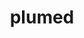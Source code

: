 ---
title: "plumed"
layout: cache
categories: [package, develop]
meta: {"compilers": ["gcc@11.4.0", "intel-oneapi-compilers@2025.1.0"], "num_specs": 51, "num_specs_by_stack": {"e4s": 15, "e4s-neoverse-v2": 17, "e4s-oneapi": 19, "root": 51}, "oss": ["ubuntu22.04"], "platforms": ["linux"], "stacks": ["e4s", "e4s-neoverse-v2", "e4s-oneapi", "root"], "targets": ["neoverse_v2", "x86_64_v3"], "versions": ["2.9.2"]}
spec_details: [{"compiler": "intel-oneapi-compilers@2025.1.0", "hash": "26fumonmhvk22uzhan77iixit7dqwwh7", "os": "ubuntu22.04", "platform": "linux", "size": "-", "stacks": ["e4s-oneapi", "root"], "target": "x86_64_v3", "variants": ["arrayfire=none", "build_system=autotools", "+gsl", "+mpi", "optional_modules:=all", "+shared"], "versions": ["2.9.2"]}, {"compiler": "gcc@11.4.0", "hash": "2h7gh5omfdy3aorr7xw2xvxztydy6wwf", "os": "ubuntu22.04", "platform": "linux", "size": "-", "stacks": ["e4s-neoverse-v2", "root"], "target": "neoverse_v2", "variants": ["arrayfire=none", "build_system=autotools", "+gsl", "+mpi", "optional_modules:=all", "+shared"], "versions": ["2.9.2"]}, {"compiler": "intel-oneapi-compilers@2025.1.0", "hash": "2ma6gqfwg4udihsf7qttbbihcxnph4sh", "os": "ubuntu22.04", "platform": "linux", "size": "-", "stacks": ["e4s-oneapi", "root"], "target": "x86_64_v3", "variants": ["arrayfire=none", "build_system=autotools", "+gsl", "+mpi", "optional_modules:=all", "+shared"], "versions": ["2.9.2"]}, {"compiler": "intel-oneapi-compilers@2025.1.0", "hash": "3betfnljfkfcu7yjslytuwgvbotmpf6h", "os": "ubuntu22.04", "platform": "linux", "size": "-", "stacks": ["e4s-oneapi", "root"], "target": "x86_64_v3", "variants": ["arrayfire=none", "build_system=autotools", "+gsl", "+mpi", "optional_modules:=all", "+shared"], "versions": ["2.9.2"]}, {"compiler": "intel-oneapi-compilers@2025.1.0", "hash": "4ddqqjkol4kfkw5x3u4umxxf5w7ajg56", "os": "ubuntu22.04", "platform": "linux", "size": "-", "stacks": ["e4s-oneapi", "root"], "target": "x86_64_v3", "variants": ["arrayfire=none", "build_system=autotools", "+gsl", "+mpi", "optional_modules:=all", "+shared"], "versions": ["2.9.2"]}, {"compiler": "intel-oneapi-compilers@2025.1.0", "hash": "4dmyml6y45wpdfmzdvebk4enkqk6nm4z", "os": "ubuntu22.04", "platform": "linux", "size": "-", "stacks": ["e4s-oneapi", "root"], "target": "x86_64_v3", "variants": ["arrayfire=none", "build_system=autotools", "+gsl", "+mpi", "optional_modules:=all", "+shared"], "versions": ["2.9.2"]}, {"compiler": "gcc@11.4.0", "hash": "4ofi5einisyespt75kslz4oabvykrunw", "os": "ubuntu22.04", "platform": "linux", "size": "-", "stacks": ["e4s-neoverse-v2", "root"], "target": "neoverse_v2", "variants": ["arrayfire=none", "build_system=autotools", "+gsl", "+mpi", "optional_modules:=all", "+shared"], "versions": ["2.9.2"]}, {"compiler": "gcc@11.4.0", "hash": "4vnxu3owk24fkjpnz4cgatmnzp6is42t", "os": "ubuntu22.04", "platform": "linux", "size": "-", "stacks": ["e4s-neoverse-v2", "root"], "target": "neoverse_v2", "variants": ["arrayfire=none", "build_system=autotools", "+gsl", "+mpi", "optional_modules:=all", "+shared"], "versions": ["2.9.2"]}, {"compiler": "gcc@11.4.0", "hash": "5p3ssrhu3jncsnjksjv6qsymlmdec674", "os": "ubuntu22.04", "platform": "linux", "size": "-", "stacks": ["e4s-neoverse-v2", "root"], "target": "neoverse_v2", "variants": ["arrayfire=none", "build_system=autotools", "+gsl", "+mpi", "optional_modules:=all", "+shared"], "versions": ["2.9.2"]}, {"compiler": "intel-oneapi-compilers@2025.1.0", "hash": "6pp4sc45w63hdngrl2mbzus7rm75bbdl", "os": "ubuntu22.04", "platform": "linux", "size": "-", "stacks": ["e4s-oneapi", "root"], "target": "x86_64_v3", "variants": ["arrayfire=none", "build_system=autotools", "+gsl", "+mpi", "optional_modules:=all", "+shared"], "versions": ["2.9.2"]}, {"compiler": "intel-oneapi-compilers@2025.1.0", "hash": "6zuwfw4rw5roucaj4nmkqhhksjcw6dur", "os": "ubuntu22.04", "platform": "linux", "size": "-", "stacks": ["e4s-oneapi", "root"], "target": "x86_64_v3", "variants": ["arrayfire=none", "build_system=autotools", "+gsl", "+mpi", "optional_modules:=all", "+shared"], "versions": ["2.9.2"]}, {"compiler": "gcc@11.4.0", "hash": "732s6ghrdameyxda7hwlqmit24kmyzlr", "os": "ubuntu22.04", "platform": "linux", "size": "-", "stacks": ["e4s-neoverse-v2", "root"], "target": "neoverse_v2", "variants": ["arrayfire=none", "build_system=autotools", "+gsl", "+mpi", "optional_modules:=all", "+shared"], "versions": ["2.9.2"]}, {"compiler": "intel-oneapi-compilers@2025.1.0", "hash": "74dqdsmtmeu6qqlczwfgglwga6hpea6e", "os": "ubuntu22.04", "platform": "linux", "size": "-", "stacks": ["e4s-oneapi", "root"], "target": "x86_64_v3", "variants": ["arrayfire=none", "build_system=autotools", "+gsl", "+mpi", "optional_modules:=all", "+shared"], "versions": ["2.9.2"]}, {"compiler": "gcc@11.4.0", "hash": "74hxpadmpqhfsvdv3iasb25jrzxdlnjq", "os": "ubuntu22.04", "platform": "linux", "size": "-", "stacks": ["e4s-neoverse-v2", "root"], "target": "neoverse_v2", "variants": ["arrayfire=none", "build_system=autotools", "+gsl", "+mpi", "optional_modules:=all", "+shared"], "versions": ["2.9.2"]}, {"compiler": "intel-oneapi-compilers@2025.1.0", "hash": "ajph4qfiqo5ucj3kri5jhlwzloqnggi7", "os": "ubuntu22.04", "platform": "linux", "size": "-", "stacks": ["e4s-oneapi", "root"], "target": "x86_64_v3", "variants": ["arrayfire=none", "build_system=autotools", "+gsl", "+mpi", "optional_modules:=all", "+shared"], "versions": ["2.9.2"]}, {"compiler": "gcc@11.4.0", "hash": "fom6mt4jlkkwywzhrsx56dcxyltjmhdj", "os": "ubuntu22.04", "platform": "linux", "size": "-", "stacks": ["e4s", "root"], "target": "x86_64_v3", "variants": ["arrayfire=none", "build_system=autotools", "+gsl", "+mpi", "optional_modules:=all", "+shared"], "versions": ["2.9.2"]}, {"compiler": "gcc@11.4.0", "hash": "fqmalqfupwwr4tcshbprurgegsgbn25s", "os": "ubuntu22.04", "platform": "linux", "size": "-", "stacks": ["e4s", "root"], "target": "x86_64_v3", "variants": ["arrayfire=none", "build_system=autotools", "+gsl", "+mpi", "optional_modules:=all", "+shared"], "versions": ["2.9.2"]}, {"compiler": "intel-oneapi-compilers@2025.1.0", "hash": "fzzhchiyuuavcm2uagphryvmhlau6vtj", "os": "ubuntu22.04", "platform": "linux", "size": "-", "stacks": ["e4s-oneapi", "root"], "target": "x86_64_v3", "variants": ["arrayfire=none", "build_system=autotools", "+gsl", "+mpi", "optional_modules:=all", "+shared"], "versions": ["2.9.2"]}, {"compiler": "gcc@11.4.0", "hash": "ggvm6horcmazfuat3xrqb3kgozehu6gv", "os": "ubuntu22.04", "platform": "linux", "size": "-", "stacks": ["e4s", "root"], "target": "x86_64_v3", "variants": ["arrayfire=none", "build_system=autotools", "+gsl", "+mpi", "optional_modules:=all", "+shared"], "versions": ["2.9.2"]}, {"compiler": "gcc@11.4.0", "hash": "grckn463n32pbjkgmwa56uegpizluaex", "os": "ubuntu22.04", "platform": "linux", "size": "-", "stacks": ["e4s-neoverse-v2", "root"], "target": "neoverse_v2", "variants": ["arrayfire=none", "build_system=autotools", "+gsl", "+mpi", "optional_modules:=all", "+shared"], "versions": ["2.9.2"]}, {"compiler": "gcc@11.4.0", "hash": "gy7qttbl5fpxjv3lgubsyz3rmr5avv2w", "os": "ubuntu22.04", "platform": "linux", "size": "-", "stacks": ["e4s", "root"], "target": "x86_64_v3", "variants": ["arrayfire=none", "build_system=autotools", "+gsl", "+mpi", "optional_modules:=all", "+shared"], "versions": ["2.9.2"]}, {"compiler": "intel-oneapi-compilers@2025.1.0", "hash": "hgzxqphaetlflpv6bw2okuu6vdij5tus", "os": "ubuntu22.04", "platform": "linux", "size": "-", "stacks": ["e4s-oneapi", "root"], "target": "x86_64_v3", "variants": ["arrayfire=none", "build_system=autotools", "+gsl", "+mpi", "optional_modules:=all", "+shared"], "versions": ["2.9.2"]}, {"compiler": "gcc@11.4.0", "hash": "idmbfuttqcnkointuvvso5uom3iuheaf", "os": "ubuntu22.04", "platform": "linux", "size": "-", "stacks": ["e4s-neoverse-v2", "root"], "target": "neoverse_v2", "variants": ["arrayfire=none", "build_system=autotools", "+gsl", "+mpi", "optional_modules:=all", "+shared"], "versions": ["2.9.2"]}, {"compiler": "gcc@11.4.0", "hash": "ilxv6ecnehq6fimeuxdipywnx352lnih", "os": "ubuntu22.04", "platform": "linux", "size": "-", "stacks": ["e4s", "root"], "target": "x86_64_v3", "variants": ["arrayfire=none", "build_system=autotools", "+gsl", "+mpi", "optional_modules:=all", "+shared"], "versions": ["2.9.2"]}, {"compiler": "intel-oneapi-compilers@2025.1.0", "hash": "j3vg23u2354pcrapwetifo736h5z7ara", "os": "ubuntu22.04", "platform": "linux", "size": "-", "stacks": ["e4s-oneapi", "root"], "target": "x86_64_v3", "variants": ["arrayfire=none", "build_system=autotools", "+gsl", "+mpi", "optional_modules:=all", "+shared"], "versions": ["2.9.2"]}, {"compiler": "gcc@11.4.0", "hash": "jdrqgkhcoco4pq67xpv32d6xi3nm2sqj", "os": "ubuntu22.04", "platform": "linux", "size": "-", "stacks": ["e4s-neoverse-v2", "root"], "target": "neoverse_v2", "variants": ["arrayfire=none", "build_system=autotools", "+gsl", "+mpi", "optional_modules:=all", "+shared"], "versions": ["2.9.2"]}, {"compiler": "gcc@11.4.0", "hash": "kfjzmqiil5ebh3ibodmqwpwhfy6o2eai", "os": "ubuntu22.04", "platform": "linux", "size": "-", "stacks": ["e4s", "root"], "target": "x86_64_v3", "variants": ["arrayfire=none", "build_system=autotools", "+gsl", "+mpi", "optional_modules:=all", "+shared"], "versions": ["2.9.2"]}, {"compiler": "gcc@11.4.0", "hash": "n42vzxnfv3hjsd7rb6jg6pil5durtjzs", "os": "ubuntu22.04", "platform": "linux", "size": "-", "stacks": ["e4s", "root"], "target": "x86_64_v3", "variants": ["arrayfire=none", "build_system=autotools", "+gsl", "+mpi", "optional_modules:=all", "+shared"], "versions": ["2.9.2"]}, {"compiler": "gcc@11.4.0", "hash": "nvmnouw4gllp4t434qve2vfjwpebcll6", "os": "ubuntu22.04", "platform": "linux", "size": "-", "stacks": ["e4s-neoverse-v2", "root"], "target": "neoverse_v2", "variants": ["arrayfire=none", "build_system=autotools", "+gsl", "+mpi", "optional_modules:=all", "+shared"], "versions": ["2.9.2"]}, {"compiler": "gcc@11.4.0", "hash": "of6voacq6bjmys3zppm4z5ym2b2a324q", "os": "ubuntu22.04", "platform": "linux", "size": "-", "stacks": ["e4s-neoverse-v2", "root"], "target": "neoverse_v2", "variants": ["arrayfire=none", "build_system=autotools", "+gsl", "+mpi", "optional_modules:=all", "+shared"], "versions": ["2.9.2"]}, {"compiler": "intel-oneapi-compilers@2025.1.0", "hash": "qmfuizir5lblsrxaatb4wacwn2covmxn", "os": "ubuntu22.04", "platform": "linux", "size": "-", "stacks": ["e4s-oneapi", "root"], "target": "x86_64_v3", "variants": ["arrayfire=none", "build_system=autotools", "+gsl", "+mpi", "optional_modules:=all", "+shared"], "versions": ["2.9.2"]}, {"compiler": "gcc@11.4.0", "hash": "rixnct43g4okpxaxsb7uzr3m5tzxv7ob", "os": "ubuntu22.04", "platform": "linux", "size": "-", "stacks": ["e4s", "root"], "target": "x86_64_v3", "variants": ["arrayfire=none", "build_system=autotools", "+gsl", "+mpi", "optional_modules:=all", "+shared"], "versions": ["2.9.2"]}, {"compiler": "intel-oneapi-compilers@2025.1.0", "hash": "sbbaawdzcccidpuwr4ppdunxzutvxkae", "os": "ubuntu22.04", "platform": "linux", "size": "-", "stacks": ["e4s-oneapi", "root"], "target": "x86_64_v3", "variants": ["arrayfire=none", "build_system=autotools", "+gsl", "+mpi", "optional_modules:=all", "+shared"], "versions": ["2.9.2"]}, {"compiler": "gcc@11.4.0", "hash": "spm5gxdwhhgrf7yljhfnuwcernefkkey", "os": "ubuntu22.04", "platform": "linux", "size": "-", "stacks": ["e4s", "root"], "target": "x86_64_v3", "variants": ["arrayfire=none", "build_system=autotools", "+gsl", "+mpi", "optional_modules:=all", "+shared"], "versions": ["2.9.2"]}, {"compiler": "intel-oneapi-compilers@2025.1.0", "hash": "sqgwnnvkumzoakbqjjraxiegtb7loolp", "os": "ubuntu22.04", "platform": "linux", "size": "-", "stacks": ["e4s-oneapi", "root"], "target": "x86_64_v3", "variants": ["arrayfire=none", "build_system=autotools", "+gsl", "+mpi", "optional_modules:=all", "+shared"], "versions": ["2.9.2"]}, {"compiler": "gcc@11.4.0", "hash": "sxggkfrldfcci6slysb2svcuoi4bc44i", "os": "ubuntu22.04", "platform": "linux", "size": "-", "stacks": ["e4s", "root"], "target": "x86_64_v3", "variants": ["arrayfire=none", "build_system=autotools", "+gsl", "+mpi", "optional_modules:=all", "+shared"], "versions": ["2.9.2"]}, {"compiler": "gcc@11.4.0", "hash": "ucb4ivei324ev666ogpjixxszoewibfi", "os": "ubuntu22.04", "platform": "linux", "size": "-", "stacks": ["e4s", "root"], "target": "x86_64_v3", "variants": ["arrayfire=none", "build_system=autotools", "+gsl", "+mpi", "optional_modules:=all", "+shared"], "versions": ["2.9.2"]}, {"compiler": "gcc@11.4.0", "hash": "udegpm3ajmwuphupa2w6kquhnsqohzvt", "os": "ubuntu22.04", "platform": "linux", "size": "-", "stacks": ["e4s-neoverse-v2", "root"], "target": "neoverse_v2", "variants": ["arrayfire=none", "build_system=autotools", "+gsl", "+mpi", "optional_modules:=all", "+shared"], "versions": ["2.9.2"]}, {"compiler": "intel-oneapi-compilers@2025.1.0", "hash": "utdxl6lodgazrbiqnpo2clzcmromstjf", "os": "ubuntu22.04", "platform": "linux", "size": "-", "stacks": ["e4s-oneapi", "root"], "target": "x86_64_v3", "variants": ["arrayfire=none", "build_system=autotools", "+gsl", "+mpi", "optional_modules:=all", "+shared"], "versions": ["2.9.2"]}, {"compiler": "gcc@11.4.0", "hash": "vut7cawqgrdsbtxkdvjelpfyvnoe4h6w", "os": "ubuntu22.04", "platform": "linux", "size": "-", "stacks": ["e4s", "root"], "target": "x86_64_v3", "variants": ["arrayfire=none", "build_system=autotools", "+gsl", "+mpi", "optional_modules:=all", "+shared"], "versions": ["2.9.2"]}, {"compiler": "intel-oneapi-compilers@2025.1.0", "hash": "w3t6o2eqoidhlxkal2sjb2mf3antsvt4", "os": "ubuntu22.04", "platform": "linux", "size": "-", "stacks": ["e4s-oneapi", "root"], "target": "x86_64_v3", "variants": ["arrayfire=none", "build_system=autotools", "+gsl", "+mpi", "optional_modules:=all", "+shared"], "versions": ["2.9.2"]}, {"compiler": "intel-oneapi-compilers@2025.1.0", "hash": "w5mt3isyyxanofdtuhzebd6vlqulhzzm", "os": "ubuntu22.04", "platform": "linux", "size": "-", "stacks": ["e4s-oneapi", "root"], "target": "x86_64_v3", "variants": ["arrayfire=none", "build_system=autotools", "+gsl", "+mpi", "optional_modules:=all", "+shared"], "versions": ["2.9.2"]}, {"compiler": "gcc@11.4.0", "hash": "we2vzytydfs4mugtwjwvfwwosgsf54cq", "os": "ubuntu22.04", "platform": "linux", "size": "-", "stacks": ["e4s", "root"], "target": "x86_64_v3", "variants": ["arrayfire=none", "build_system=autotools", "+gsl", "+mpi", "optional_modules:=all", "+shared"], "versions": ["2.9.2"]}, {"compiler": "gcc@11.4.0", "hash": "wovixxa7z6y6yj7gackj2m6syl7iuf6f", "os": "ubuntu22.04", "platform": "linux", "size": "-", "stacks": ["e4s", "root"], "target": "x86_64_v3", "variants": ["arrayfire=none", "build_system=autotools", "+gsl", "+mpi", "optional_modules:=all", "+shared"], "versions": ["2.9.2"]}, {"compiler": "gcc@11.4.0", "hash": "xerewffil4ten6ssv2nyqwmzdsqpn44m", "os": "ubuntu22.04", "platform": "linux", "size": "-", "stacks": ["e4s-neoverse-v2", "root"], "target": "neoverse_v2", "variants": ["arrayfire=none", "build_system=autotools", "+gsl", "+mpi", "optional_modules:=all", "+shared"], "versions": ["2.9.2"]}, {"compiler": "intel-oneapi-compilers@2025.1.0", "hash": "xffdaer5zxtqtjcd2nyq7uwhyw6ifbde", "os": "ubuntu22.04", "platform": "linux", "size": "-", "stacks": ["e4s-oneapi", "root"], "target": "x86_64_v3", "variants": ["arrayfire=none", "build_system=autotools", "+gsl", "+mpi", "optional_modules:=all", "+shared"], "versions": ["2.9.2"]}, {"compiler": "gcc@11.4.0", "hash": "xx3w7rr6fkicjri6d7xzgv4cmtfjblje", "os": "ubuntu22.04", "platform": "linux", "size": "-", "stacks": ["e4s-neoverse-v2", "root"], "target": "neoverse_v2", "variants": ["arrayfire=none", "build_system=autotools", "+gsl", "+mpi", "optional_modules:=all", "+shared"], "versions": ["2.9.2"]}, {"compiler": "gcc@11.4.0", "hash": "ybhtp4zmvtxorrowwdu5uwcg42zfcbk3", "os": "ubuntu22.04", "platform": "linux", "size": "-", "stacks": ["e4s", "root"], "target": "x86_64_v3", "variants": ["arrayfire=none", "build_system=autotools", "+gsl", "+mpi", "optional_modules:=all", "+shared"], "versions": ["2.9.2"]}, {"compiler": "gcc@11.4.0", "hash": "yebkyekeyzdwcvva7mu53kovbcfsnoju", "os": "ubuntu22.04", "platform": "linux", "size": "-", "stacks": ["e4s-neoverse-v2", "root"], "target": "neoverse_v2", "variants": ["arrayfire=none", "build_system=autotools", "+gsl", "+mpi", "optional_modules:=all", "+shared"], "versions": ["2.9.2"]}, {"compiler": "gcc@11.4.0", "hash": "yptubdjh5a2aepbjoxj3635yoau4kbc2", "os": "ubuntu22.04", "platform": "linux", "size": "-", "stacks": ["e4s-neoverse-v2", "root"], "target": "neoverse_v2", "variants": ["arrayfire=none", "build_system=autotools", "+gsl", "+mpi", "optional_modules:=all", "+shared"], "versions": ["2.9.2"]}, {"compiler": "gcc@11.4.0", "hash": "zq6lep3k44cdmsbb3xikvqdcoxmlzb6i", "os": "ubuntu22.04", "platform": "linux", "size": "-", "stacks": ["e4s-neoverse-v2", "root"], "target": "neoverse_v2", "variants": ["arrayfire=none", "build_system=autotools", "+gsl", "+mpi", "optional_modules:=all", "+shared"], "versions": ["2.9.2"]}]
---
